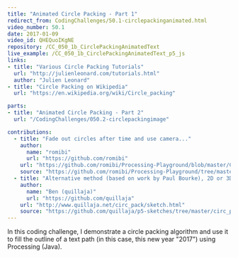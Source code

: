 ```yaml
---
title: "Animated Circle Packing - Part 1"
redirect_from: CodingChallenges/50.1-circlepackinganimated.html
video_number: 50.1
date: 2017-01-09
video_id: QHEQuoIKgNE
repository: /CC_050_1b_CirclePackingAnimatedText
live_example: /CC_050_1b_CirclePackingAnimatedText_p5_js
links:
- title: "Various Circle Packing Tutorials"
  url: "http://julienleonard.com/tutorials.html"
  author: "Julien Leonard"
- title: "Circle Packing on Wikipedia"
  url: "https://en.wikipedia.org/wiki/Circle_packing"

parts:
- title: "Animated Circle Packing - Part 2"
  url: "/CodingChallenges/050.2-circlepackingimage"

contributions:
  - title: "Fade out circles after time and use camera..."
    author:
      name: "romibi"
      url: "https://github.com/romibi"
    url: "https://github.com/romibi/Processing-Playground/blob/master/CC_050_2_CirclePackingImage/CC_050_2_CirclePackingImage.gif"
    source: "https://github.com/romibi/Processing-Playground/tree/master/CC_050_2_CirclePackingImage"
  - title: "Alternative method (based on work by Paul Bourke), 2D or 3D display."
    author:
      name: "Ben (quillaja)"
      url: "https://github.com/quillaja"
    url: "http://www.quillaja.net/circ_pack/sketch.html"
    source: "https://github.com/quillaja/p5-sketches/tree/master/circ_pack"
---
```


In this coding challenge, I demonstrate a circle packing algorithm and use it to fill the outline of a text path (in this case, this new year "2017") using Processing (Java).
